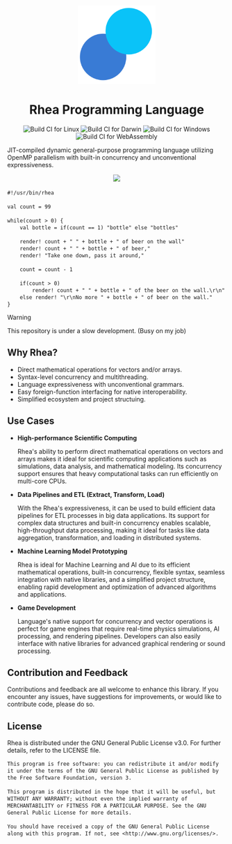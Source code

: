 <p align="center">
    <img src="https://raw.githubusercontent.com/rhea-language/assets/refs/heads/main/rhea-logo/rhea-logo.png" width="180" />
</p>
<h1 align="center">Rhea Programming Language</h1>

<p align="center">
    <img alt="Build CI for Linux" src="https://github.com/rhea-language/rhea/actions/workflows/build_ci_linux.yml/badge.svg" />
    <img alt="Build CI for Darwin" src="https://github.com/rhea-language/rhea/actions/workflows/build_ci_darwin.yml/badge.svg" />
    <img alt="Build CI for Windows" src="https://github.com/rhea-language/rhea/actions/workflows/build_ci_windows.yml/badge.svg" />
    <img alt="Build CI for WebAssembly" src="https://github.com/rhea-language/rhea/actions/workflows/build_ci_wasm.yml/badge.svg" />
</p>

JIT-compiled dynamic general-purpose programming language utilizing OpenMP parallelism with built-in concurrency and unconventional expressiveness.

<p align="center">
    <a href="https://rhea-lang.netlify.app"><img src="https://img.shields.io/badge/Learn%20More-007ec6?style=for-the-badge&logoColor=white&logo=Google-Chrome" /></a>
</p>

```rhea
#!/usr/bin/rhea

val count = 99

while(count > 0) {
    val bottle = if(count == 1) "bottle" else "bottles"

    render! count + " " + bottle + " of beer on the wall"
    render! count + " " + bottle + " of beer,"
    render! "Take one down, pass it around,"

    count = count - 1

    if(count > 0)
        render! count + " " + bottle + " of the beer on the wall.\r\n"
    else render! "\r\nNo more " + bottle + " of beer on the wall."
}
```

> [!WARNING]
> This repository is under a slow development. (Busy on my job)

## Why Rhea?

- Direct mathematical operations for vectors and/or arrays.
- Syntax-level concurrency and multithreading.
- Language expressiveness with unconventional grammars.
- Easy foreign-function interfacing for native interoperability.
- Simplified ecosystem and project structuing.

## Use Cases

- **High-performance Scientific Computing**

    Rhea's ability to perform direct mathematical operations on vectors and arrays makes it ideal for scientific computing applications such as simulations, data analysis, and mathematical modeling. Its concurrency support ensures that heavy computational tasks can run efficiently on multi-core CPUs.

- **Data Pipelines and ETL (Extract, Transform, Load)**

    With the Rhea's expressiveness, it can be used to build efficient data pipelines for ETL processes in big data applications. Its support for complex data structures and built-in concurrency enables scalable, high-throughput data processing, making it ideal for tasks like data aggregation, transformation, and loading in distributed systems.

- **Machine Learning Model Prototyping**

    Rhea is ideal for Machine Learning and AI due to its efficient mathematical operations, built-in concurrency, flexible syntax, seamless integration with native libraries, and a simplified project structure, enabling rapid development and optimization of advanced algorithms and applications.

- **Game Development**

    Language's native support for concurrency and vector operations is perfect for game engines that require real-time physics simulations, AI processing, and rendering pipelines. Developers can also easily interface with native libraries for advanced graphical rendering or sound processing.

## Contribution and Feedback

Contributions and feedback are all welcome to enhance this library. If you encounter any issues, have suggestions for improvements, or would like to contribute code, please do so.

## License

Rhea is distributed under the GNU General Public License v3.0. For further details, refer to the LICENSE file.

```
This program is free software: you can redistribute it and/or modify  
it under the terms of the GNU General Public License as published by  
the Free Software Foundation, version 3.

This program is distributed in the hope that it will be useful, but 
WITHOUT ANY WARRANTY; without even the implied warranty of 
MERCHANTABILITY or FITNESS FOR A PARTICULAR PURPOSE. See the GNU 
General Public License for more details.

You should have received a copy of the GNU General Public License 
along with this program. If not, see <http://www.gnu.org/licenses/>.
```
